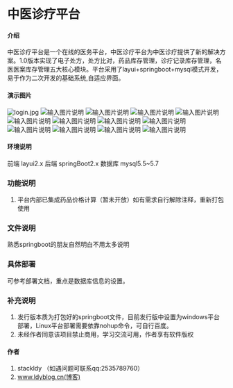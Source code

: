 # 中医诊疗平台

#### 介绍
中医诊疗平台是一个在线的医务平台，中医诊疗平台为中医诊疗提供了新的解决方案。1.0版本实现了电子处方，处方比对，药品库存管理，诊疗记录库存管理，名医医案库存管理五大核心模块。平台采用了layui+springboot+mysql模式开发，易于作为二次开发的基础系统,自适应界面。

#### 演示图片
![](https://images.gitee.com/uploads/images/2020/0502/232743_99ad76d7_5173333.jpeg "login.jpg")
![输入图片说明](https://images.gitee.com/uploads/images/2020/0502/232858_c8e23aef_5173333.jpeg "regist.jpg")
![输入图片说明](https://images.gitee.com/uploads/images/2020/0502/232913_866fafcb_5173333.jpeg "forgetpass.jpg")
![输入图片说明](https://images.gitee.com/uploads/images/2020/0502/232934_47a48a75_5173333.jpeg "moble-login.jpg")
![输入图片说明](https://images.gitee.com/uploads/images/2020/0502/232954_a53329c3_5173333.jpeg "index1.jpg")
![输入图片说明](https://images.gitee.com/uploads/images/2020/0502/233004_b1d53d3a_5173333.jpeg "1.jpg")
![输入图片说明](https://images.gitee.com/uploads/images/2020/0502/233017_1c6bb4be_5173333.jpeg "1-1.jpg")
![输入图片说明](https://images.gitee.com/uploads/images/2020/0502/233031_b8b33f95_5173333.jpeg "2.jpg")
![输入图片说明](https://images.gitee.com/uploads/images/2020/0502/233057_157dfc24_5173333.jpeg "2-1.jpg")
![输入图片说明](https://images.gitee.com/uploads/images/2020/0502/233119_effdfd9d_5173333.jpeg "3.jpg")
![输入图片说明](https://images.gitee.com/uploads/images/2020/0502/233129_3f96d933_5173333.jpeg "3-1.jpg")
![输入图片说明](https://images.gitee.com/uploads/images/2020/0502/233139_dfb36a85_5173333.jpeg "4.jpg")
![输入图片说明](https://images.gitee.com/uploads/images/2020/0502/233147_3ab4003c_5173333.jpeg "4-1.jpg")

#### 环境说明
前端 layui2.x
后端 springBoot2.x
数据库 mysql5.5~5.7

### 功能说明
1. 平台内部已集成药品价格计算（暂未开放）如有需求自行解除注释，重新打包使用


### 文件说明
熟悉springboot的朋友自然明白不用太多说明

### 具体部署 
可参考部署文档，重点是数据库信息的设置。

### 补充说明
1. 发行版本质为打包好的springboot文件，目前发行版中设置为windows平台部署，Linux平台部署需要依靠nohup命令，可自行百度。
2. 未经作者同意该项目禁止商用，学习交流可用，作者享有软件版权

#### 作者

1.  stackldy （如遇问题可联系qq:2535789760）
2.  www.ldyblog.cn(博客)